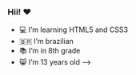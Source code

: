 ### Hii! ❤

- 💻 I’m learning HTML5 and CSS3
-  🇧🇷 I’m brazilian
- 📚 I’m in 8th grade
- 😸 I’m 13 years old
-->
